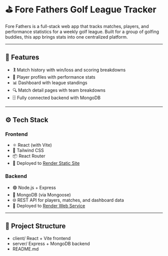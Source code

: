 # ⛳ Fore Fathers Golf League Tracker

Fore Fathers is a full-stack web app that tracks matches, players, and performance statistics for a weekly golf league. Built for a group of golfing buddies, this app brings stats into one centralized platform.

---

## 🧠 Features

- 🏌️ Match history with win/loss and scoring breakdowns
- 👤 Player profiles with performance stats
- 📊 Dashboard with league standings
- 🔍 Match detail pages with team breakdowns
- 🗄️ Fully connected backend with MongoDB

---

## ⚙️ Tech Stack

### Frontend
- ⚛️ React (with Vite)
- 🎨 Tailwind CSS
- 📦 React Router
- 🚀 Deployed to [Render Static Site](https://render.com)

### Backend
- 🟢 Node.js + Express
- 🍃 MongoDB (via Mongoose)
- 🌐 REST API for players, matches, and dashboard data
- 🚀 Deployed to [Render Web Service](https://render.com)

---

## 📁 Project Structure

- client/ React + Vite frontend
- server/ Express + MongoDB backend
- README.md
